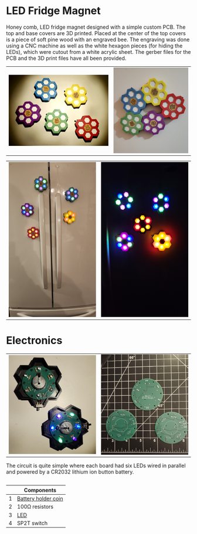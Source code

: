 # LED Fridge Magnet
Honey comb, LED fridge magnet designed with a simple custom PCB. The top and base covers are 3D printed. Placed at the center of the top covers 
is a piece of soft pine wood with an engraved bee. The engraving was done using a CNC machine as well as the white hexagon pieces (for hiding the LEDs), which were cutout from a white acrylic sheet. The gerber files for the PCB and the 3D print files have all been provided.

<table>
    <tr>
    <td><img src=docs/images/cover_pic02.jpg width="800"></td>
    <td><img src=docs/images/cover_pic01.jpg width="600"></td>
    </tr>
<table>
    <tr>
    <td><img src=docs/images/fridge_pic.jpg width="600"></td>
    <td><img src=docs/images/night_fridge_pic.jpg width="600"></td>
    </tr>
</table>

# Electronics
<table>
    <tr>
    <td><img src=docs/images/opened_cover_pic.jpg width="600"></td>
    <td><img src=docs/images/PCB_pic.jpg width="600"></td>
    </tr>
<table>

The circuit is quite simple where each board had six LEDs wired in parallel and powered by a CR2032 lithium ion button battery. 

| | Components |
| --| --|
|1| [Battery holder coin](https://www.digikey.ca/en/products/detail/w%C3%BCrth-elektronik/79528211/9488032?_gl=1*9da2tt*_up*MQ..*_gs*MQ..&gclid=Cj0KCQiAouG5BhDBARIsAOc08RTnEo4qOyidcnjap4mLIjTS6IbX1fqxclgZTHbMADHp_V6XcjKVLHgaAsXMEALw_wcB)|
|2| 100Ω resistors|
|3| [LED](https://www.amazon.ca/dp/B07BW9D34S?ref=ppx_yo2ov_dt_b_fed_asin_title)|
|4| SP2T switch|
